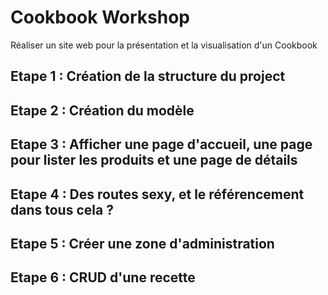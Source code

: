 # Cookbook Workshop

Réaliser un site web pour la présentation et la visualisation d'un Cookbook 

## Etape 1 : Création de la structure du project

## Etape 2 : Création du modèle

## Etape 3 : Afficher une page d'accueil, une page pour lister les produits et une page de détails

## Etape 4 : Des routes sexy, et le référencement dans tous cela ? 

## Etape 5 : Créer une zone d'administration

## Etape 6 : CRUD d'une recette


